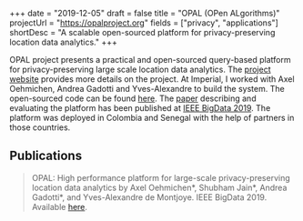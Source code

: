 +++
date = "2019-12-05"
draft = false
title = "OPAL (OPen ALgorithms)"
projectUrl = "https://opalproject.org"
fields = ["privacy", "applications"]
shortDesc = "A scalable open-sourced platform for privacy-preserving location data analytics."
+++

OPAL project presents a practical and open-sourced query-based platform for privacy-preserving large scale location data analytics. The [project website](https://opalproject.org) provides more details on the project. At Imperial, I worked with Axel Oehmichen, Andrea Gadotti and Yves-Alexandre to build the system. The open-sourced code can be found [here](https://github.com/OPAL-Project). The [paper](https://spiral.imperial.ac.uk/handle/10044/1/75561) describing and evaluating the platform has been published at [IEEE BigData 2019](https://bigdataieee.org/BigData2019/AcceptedPapers.html). The platform was deployed in Colombia and Senegal with the help of partners in those countries.

## Publications

> OPAL: High performance platform for large-scale privacy-preserving location data analytics by Axel Oehmichen*, Shubham Jain*, Andrea Gadotti*, and Yves-Alexandre de Montjoye.  IEEE BigData 2019. Available [here](https://spiral.imperial.ac.uk/handle/10044/1/75561).
